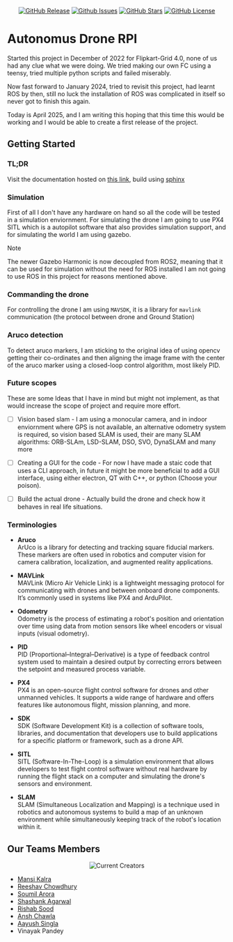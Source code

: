 <p align="center">
    <a href="https://github.com/Robotics-PEC/Autonomous-Drone-RPI-Aruco/releases"><img src="https://img.shields.io/github/v/release/Robotics-PEC/Autonomous-Drone-RPI-Aruco" alt="GitHub Release"></a>
    <a href="https://github.com/Robotics-PEC/Autonomous-Drone-RPI-Aruco/issues"><img src="https://img.shields.io/github/issues/Robotics-PEC/Autonomous-Drone-RPI-Aruco" alt="Github Issues"></a>
    <a href="https://github.com/Robotics-PEC/Autonomous-Drone-RPI-Aruco"><img src="https://img.shields.io/github/stars/Robotics-PEC/Autonomous-Drone-RPI-Aruco?style=flat" alt="GitHub Stars"></a>
    <a href="https://www.gnu.org/licenses/gpl-3.0.en.html"><img src="https://img.shields.io/github/license/Robotics-PEC/Autonomous-Drone-RPI-Aruco" alt="GitHub License"></a>
</p>

# Autonomus Drone RPI

Started this project in December of 2022 for Flipkart-Grid 4.0, none of us had
any clue what we were doing. We tried making our own FC using a teensy,
tried multiple python scripts and failed miserably.

Now fast forward to January 2024, tried to revisit this project, had learnt
ROS by then, still no luck the installation of ROS was complicated in
itself so never got to finish this again.

Today is April 2025, and I am writing this hoping that this time this would
be working and I would be able to create a first release of the project.

## Getting Started

### TL;DR

Visit the documentation hosted on [this link](http://www.roboticspec.com/Autonomous-Drone-RPI-Aruco/), build using
[sphinx](https://www.sphinx-doc.org/en/master/)

### Simulation

First of all I don't have any hardware on hand so all the code will be
tested in a simulation enviornment. For simulating the drone I am
going to use PX4 SITL which is a autopilot software that also provides
simulation support, and for simulating the world I am using gazebo.

> [!NOTE]  
> The newer Gazebo Harmonic is now decoupled from ROS2, meaning that
> it can be used for simulation without the need for ROS installed
> I am not going to use ROS in this project for reasons mentioned
> above.

### Commanding the drone

For controlling the drone I am using `MAVSDK`, it is a library for
`mavlink` communication (the protocol between drone and Ground Station)

### Aruco detection

To detect aruco markers, I am sticking to the original idea of using opencv
getting their co-ordinates and then aligning the image frame with the
center of the aruco marker using a closed-loop control algorithm,
most likely PID.

### Future scopes

These are some Ideas that I have in mind but might not implement, as that
would increase the scope of project and require more effort.

- [ ] Vision based slam - I am using a monocular camera, and in indoor
enviornment where GPS is not available, an alternative odometry system is required, so vision based SLAM is used, their are many SLAM algorithms: ORB-SLAm, LSD-SLAM, DSO, SVO, DynaSLAM and many more

- [ ] Creating a GUI for the code - For now I have made a staic code that uses a CLI approach, in future it might be more beneficial to add a GUI interface, using either electron, QT with C++, or python (Choose your poison).

- [ ] Build the actual drone - Actually build the drone and check how it behaves in real life situations.

### Terminologies

- **Aruco**  
  ArUco is a library for detecting and tracking square fiducial markers. These markers are often used in robotics and computer vision for camera calibration, localization, and augmented reality applications.

- **MAVLink**  
  MAVLink (Micro Air Vehicle Link) is a lightweight messaging protocol for communicating with drones and between onboard drone components. It’s commonly used in systems like PX4 and ArduPilot.

- **Odometry**  
  Odometry is the process of estimating a robot's position and orientation over time using data from motion sensors like wheel encoders or visual inputs (visual odometry).

- **PID**  
  PID (Proportional–Integral–Derivative) is a type of feedback control system used to maintain a desired output by correcting errors between the setpoint and measured process variable.

- **PX4**  
  PX4 is an open-source flight control software for drones and other unmanned vehicles. It supports a wide range of hardware and offers features like autonomous flight, mission planning, and more.

- **SDK**  
  SDK (Software Development Kit) is a collection of software tools, libraries, and documentation that developers use to build applications for a specific platform or framework, such as a drone API.

- **SITL**  
  SITL (Software-In-The-Loop) is a simulation environment that allows developers to test flight control software without real hardware by running the flight stack on a computer and simulating the drone's sensors and environment.

- **SLAM**  
  SLAM (Simultaneous Localization and Mapping) is a technique used in robotics and autonomous systems to build a map of an unknown environment while simultaneously keeping track of the robot's location within it.

## Our Teams Members

<p align="center">
    <img alt="Current Creators" src="https://contrib.rocks/image?repo=Robotics-PEC/Autonomous-Drone-RPI-Aruco">
</p>

- [Mansi Kalra](https://github.com/mansi104-ai)
- [Reeshav Chowdhury](https://github.com/rishi18722)
- [Soumil Arora](https://github.com/TheSoumilArora)
- [Shashank Agarwal](https://github.com/Witty-Wizard)
- [Rishab Sood](https://github.com/RishabhSoodDSEE)
- [Ansh Chawla](https://github.com/anshchawla521)
- [Aayush Singla](https://github.com/Aayush052)
- Vinayak Pandey
